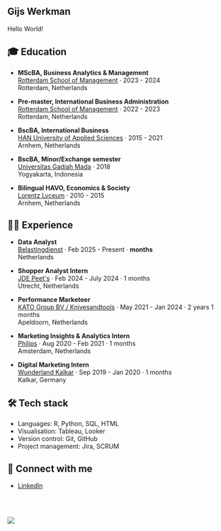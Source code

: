 ## Gijs Werkman

Hello World!

## 🎓 Education

- **MScBA, Business Analytics & Management**  
[Rotterdam School of Management](https://www.rsm.nl/) · 2023 - 2024  
Rotterdam, Netherlands

- **Pre-master, International Business Administration**  
[Rotterdam School of Management](https://www.rsm.nl/) · 2022 - 2023  
Rotterdam, Netherlands

- **BscBA, International Business**  
[HAN University of Applied Sciences](https://www.hanuniversity.com/en/) · 2015 - 2021  
Arnhem, Netherlands

- **BscBA, Minor/Exchange semester**  
[Universitas Gadjah Mada](https://ugm.ac.id/en/) · 2018  
Yogyakarta, Indonesia

- **Bilingual HAVO, Economics & Society**  
[Lorentz Lyceum](https://lorentzlyceum.nl/) · 2010 - 2015  
Arnhem, Netherlands


## 👨‍💻 Experience

- **Data Analyst**  
[Belastingdienst](https://www.belastingdienst.nl/) · Feb 2025 - Present · **<MONTHS> months**  
Netherlands

- **Shopper Analyst Intern**  
[JDE Peet's](https://www.jdepeets.com/) · Feb 2024 - July 2024 · 1 months  
Utrecht, Netherlands

- **Performance Marketeer**  
[KATO Group BV / Knivesandtools](https://knivesandtools.com/) · May 2021 - Jan 2024 · 2 years 1 months  
Apeldoorn, Netherlands

- **Marketing Insights & Analytics Intern**  
[Philips](https://www.philips.com/) · Aug 2020 - Feb 2021 · 1 months  
Amsterdam, Netherlands

- **Digital Marketing Intern**  
[Wunderland Kalkar](https://www.wunderlandkalkar.eu/) · Sep 2019 - Jan 2020 · 1 months  
Kalkar, Germany

## 🛠️ Tech stack

- Languages: R, Python, SQL, HTML
- Visualisation: Tableau, Looker
- Version control: Git, GitHub
- Project management: Jira, SCRUM


## 👋 Connect with me

- [LinkedIn](https://www.linkedin.com/in/gijs-werkman/)

<br><br>

<a href="https://visitorbadge.io/status?path=https%3A%2F%2Fgithub.com%2FGijsWerkman">
    <img src="https://api.visitorbadge.io/api/visitors?path=https%3A%2F%2Fgithub.com%2FGijsWerkman&label=Visitors&countColor=%23d9e3f0&style=flat-square" />
</a>
